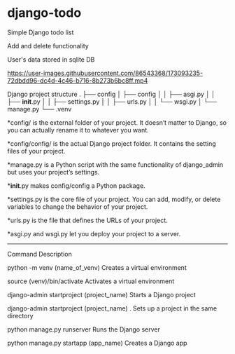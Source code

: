 # django-todo
Simple Django todo list 

Add and delete functionality  

User's data stored in sqlite DB 

https://user-images.githubusercontent.com/86543368/173093235-72dbdd96-dc4d-4c46-b716-8b273b6bc8ff.mp4



Django project structure
.
├── config
│   ├── config
│   │   ├── asgi.py
│   │   ├── __init__.py
│   │   ├── settings.py
│   │   ├── urls.py
│   │   └── wsgi.py
│   └── manage.py
└── .venv



*config/ is the external folder of your project. It doesn’t matter to Django, so you can actually rename it to whatever you want.

*config/config/ is the actual Django project folder. It contains the setting files of your project.

*manage.py is a Python script with the same functionality of django_admin but uses your project’s settings.

*__init__.py makes config/config a Python package.

*settings.py is the core file of your project. You can add, modify, or delete variables to change the behavior of your project.

*urls.py is the file that defines the URLs of your project.

*asgi.py and wsgi.py let you deploy your project to a server.

****
Command	Description

python -m venv (name_of_venv)	Creates a virtual environment

source (venv)/bin/activate	Activates a virtual environment

django-admin startproject (project_name)	Starts a Django project

django-admin startproject (project_name) .	Sets up a project in the same directory

python manage.py runserver	Runs the Django server

python manage.py startapp (app_name)	Creates a Django app

 



